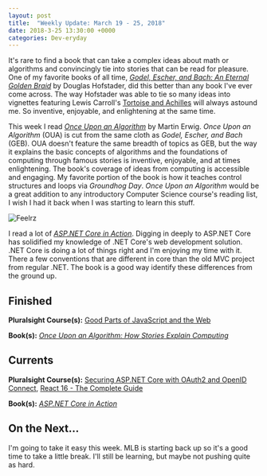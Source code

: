 ```yaml
---
layout: post
title:  "Weekly Update: March 19 - 25, 2018"
date: 2018-3-25 13:30:00 +0000
categories: Dev-eryday
---
```


It's rare to find a book that can take a complex ideas about math or algorithms and convincingly tie into stories that can be read for pleasure. One of my favorite books of all time, *[Godel, Escher, and Bach: An Eternal Golden Braid][geb]* by Douglas Hofstader, did this better than any book I've ever come across. The way Hofstader was able to tie so many ideas into vignettes featuring Lewis Carroll's [Tortoise and Achilles][hare] will always astound me. So inventive, enjoyable, and enlightening at the same time. 

This week I read *[Once Upon an Algorithm][once]* by Martin Erwig. *Once Upon an Algorithm* (OUA) is cut from the same cloth as *Godel, Escher, and Bach* (GEB). OUA doesn't feature the same breadth of topics as GEB, but the way it explains the basic concepts of algorithms and the foundations of computing through famous stories is inventive, enjoyable, and at times enlightening. The book's coverage of ideas from computing is accessible and engaging. My favorite portion of the book is how it teaches control structures and loops via *Groundhog Day*. *Once Upon an Algorithm* would be a great addition to any introductory Computer Science course's reading list, I wish I had it back when I was starting to learn this stuff.

![Feelrz](https://farm1.staticflickr.com/801/25992868447_57bea37137.jpg>)

I read a lot of *[ASP.NET Core in Action][act]*. Digging in deeply to ASP.NET Core has solidified my knowledge of .NET Core's web development solution. .NET Core is doing a lot of things right and I'm enjoying my time with it. There a few conventions that are different in core than the old MVC project from regular .NET. The book is a good way identify these differences from the ground up.

Finished
--------

**Pluralsight Course(s):** [Good Parts of JavaScript and the Web][gp]

**Book(s):** *[Once Upon an Algorithm: How Stories Explain Computing][once]*

Currents
--------
**Pluralsight Course(s):**  [Securing ASP.NET Core with OAuth2 and OpenID Connect][secure], [React 16 - The Complete Guide][re]

**Book(s):** *[ASP.NET Core in Action][act]*

On the Next...
--------

I'm going to take it easy this week. MLB is starting back up so it's a good time to take a little break. I'll still be learning, but maybe not pushing quite as hard.

[hare]: https://en.wikipedia.org/wiki/What_the_Tortoise_Said_to_Achilles
[geb]: https://www.amazon.com/G%C3%B6del-Escher-Bach-Eternal-Golden/dp/0465026567/
[idd]: https://app.pluralsight.com/library/courses/aspdotnet-core-identity-deep-dive/table-of-contents
[fl]: https://app.pluralsight.com/library/courses/functional-lite-javascript/table-of-contents
[fun]: https://app.pluralsight.com/library/courses/making-functional-csharp/table-of-contents
[rul]: https://www.amazon.com/12-Rules-Life-Antidote-Chaos-ebook/dp/B01FPGY5T0/
[re]: https://www.udemy.com/react-the-complete-guide-incl-redux/
[core]: https://app.pluralsight.com/library/courses/aspdotnetcore-implementing-securing-api/table-of-contents
[secure]: https://app.pluralsight.com/library/courses/asp-dotnet-core-oauth2-openid-connect-securing/table-of-contents
[core2]: https://app.pluralsight.com/library/courses/asp-dot-net-core-oauth/table-of-contents
[nut]: https://www.amazon.com/C-7-0-Nutshell-Definitive-Reference/dp/1491987650
[wu]: https://www.amazon.com/Waking-Up-Spirituality-Without-Religion-ebook/dp/B00GEEB9YC/
[li]: https://stevewedig.com/2014/02/03/software-developers-reading-list/
[ps]: https://www.amazon.com/Perennial-Seller-Making-Marketing-Lasts-ebook/dp/B01N8SL7FH
[gv]: https://www.youtube.com/watch?v=7kVeCqQCxlk
[cgl]: https://developer.mozilla.org/en-US/docs/Web/CSS/CSS_Grid_Layout
[pbp]: https://app.pluralsight.com/library/courses/play-by-play-packaging-deploying-real-world-asp-dont-net-core-app/table-of-contents
[ca]: https://app.pluralsight.com/library/courses/clean-architecture-patterns-practices-principles/table-of-contents
[ap]: https://www.amazon.com/Apprenticeship-Patterns-Guidance-Aspiring-Craftsman/dp/0596518382/
[ql]: https://quizlet.com/
[efc]: https://app.pluralsight.com/library/courses/entity-framework-core-2-getting-started/table-of-contents
[lc]: https://www.amazon.com/Working-Effectively-Legacy-Michael-Feathers/dp/0131177052/
[mlms]: https://app.pluralsight.com/library/courses/microsoft-cognitive-services-machine-learning/table-of-contents
[di]: https://www.manning.com/books/dependency-injection-in-dot-net
[grid]: https://app.pluralsight.com/library/courses/building-layouts-css-grid/table-of-contents
[sb]: https://www.sketchbook.com/
[ro]: https://app.pluralsight.com/library/courses/client-side-react-router-4/table-of-contents
[gp]: https://app.pluralsight.com/library/courses/good-parts-javascript-web/discussion
[act]: https://www.manning.com/books/asp-dot-net-core-in-action
[msdn]: https://docs.microsoft.com/en-us/aspnet/core/
[coredi]: https://docs.microsoft.com/en-us/aspnet/core/fundamentals/dependency-injection#using-framework-provided-services
[once]: https://www.amazon.com/Once-Upon-Algorithm-Stories-Computing/dp/0262036630
